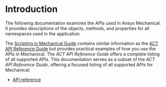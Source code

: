 # Introduction

The following documentation examines the APIs used in Ansys Mechanical. It provides descriptions
of the objects, methods, and properties for all namespaces used in the application.

The [Scripting in Mechanical Guide](https://ansyshelp.ansys.com/public/account/secured?returnurl=/Views/Secured/corp/v242/en/act_script/act_script.html)
contains similar information as the [ACT API Reference Guide](https://ansyshelp.ansys.com/public/account/secured?returnurl=/Views/Secured/corp/v242/en/act_ref/act_ref.html)
but provides practical examples of how you use the APIs in Mechanical. The *ACT API Reference Guide* offers a complete listing of all supported APIs.
This documentation serves as a subset of the *ACT API Reference Guide*, offering a focused listing of all supported APIs for Mechanical:

- [API reference](api/index.md)